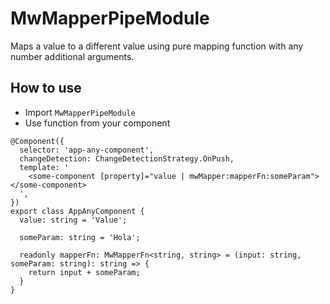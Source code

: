 # MwMapperPipeModule

Maps a value to a different value using pure mapping function with any number additional arguments.

## How to use

- Import `MwMapperPipeModule`
- Use function from your component

```
@Component({
  selector: 'app-any-component',
  changeDetection: ChangeDetectionStrategy.OnPush,
  template: '
    <some-component [property]="value | mwMapper:mapperFn:someParam"></some-component>
  ',
})
export class AppAnyComponent {
  value: string = 'Value';

  someParam: string = 'Hola';
  
  readonly mapperFn: MwMapperFn<string, string> = (input: string, someParam: string): string => {
    return input + someParam;
  }
}
```

